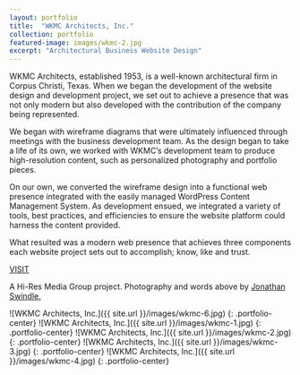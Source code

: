 ```yaml
---
layout: portfolio
title:  "WKMC Architects, Inc."
collection: portfolio
featured-image: images/wkmc-2.jpg
excerpt: "Architectural Business Website Design"
---
```


WKMC Architects, established 1953, is a well-known architectural firm in Corpus Christi, Texas. When we began the development of the website design and development project, we set out to achieve a presence that was not only modern but also developed with the contribution of the company being represented.

We began with wireframe diagrams that were ultimately influenced through meetings with the business development team. As the design began to take a life of its own, we worked with WKMC’s development team to produce high-resolution content, such as personalized photography and portfolio pieces.

On our own, we converted the wireframe design into a functional web presence integrated with the easily managed WordPress Content Management System. As development ensued, we integrated a variety of tools, best practices, and efficiencies to ensure the website platform could harness the content provided.

What resulted was a modern web presence that achieves three components each website project sets out to accomplish; know, like and trust.

[VISIT](https://www.wkmcarchitects.com)

A Hi-Res Media Group project. Photography and words above by [Jonathan Swindle.](https://hrmg.agency)

![WKMC Architects, Inc.]({{ site.url }}/images/wkmc-6.jpg)
{: .portfolio-center}
![WKMC Architects, Inc.]({{ site.url }}/images/wkmc-1.jpg)
{: .portfolio-center}
![WKMC Architects, Inc.]({{ site.url }}/images/wkmc-2.jpg)
{: .portfolio-center}
![WKMC Architects, Inc.]({{ site.url }}/images/wkmc-3.jpg)
{: .portfolio-center}
![WKMC Architects, Inc.]({{ site.url }}/images/wkmc-4.jpg)
{: .portfolio-center}
